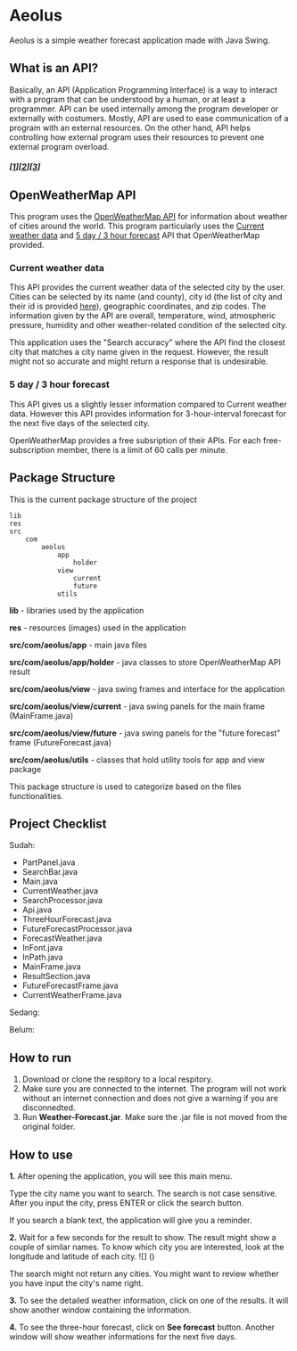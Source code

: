 # Aeolus

Aeolus is a simple weather forecast application made with Java Swing.

## What is an API?

Basically, an API (Application Programming Interface) is a way to interact with a program that can be understood by a human, or at least a programmer. API can be used internally among the program developer or externally with costumers. Mostly, API are used to ease communication of a program with an external resources. On the other hand, API helps controlling how external program uses their resources to prevent one external program overload.

##### [[1](https://medium.freecodecamp.org/what-is-an-api-in-english-please-b880a3214a82)][[2](https://en.wikipedia.org/wiki/Application_programming_interface)][[3](https://www.infoworld.com/article/3269878/apis/what-is-an-api-application-programming-interfaces-explained.html)]

## OpenWeatherMap API

This program uses the [OpenWeatherMap API](https://openweathermap.org/api) for information about weather of cities around the world. This program particularly uses the [Current weather data](https://openweathermap.org/current)  and [5 day / 3 hour forecast](https://openweathermap.org/forecast5) API that OpenWeatherMap provided.

### Current weather data

This API provides the current weather data of the selected city by the user. Cities can be selected by its name (and county), city id (the list of city and their id is provided [here](http://bulk.openweathermap.org/sample/)), geographic coordinates, and zip codes. The information given by the API are overall, temperature, wind, atmospheric pressure, humidity and other weather-related condition of the selected city.

This application uses the "Search accuracy" where the API find the closest city that matches a city name given in the request. However, the result might not so accurate and might return a response that is undesirable.

### 5 day / 3 hour forecast

This API gives us a slightly lesser information compared to Current weather data. However this API provides information for 3-hour-interval forecast for the next five days of the selected city.

OpenWeatherMap provides a free subsription of their APIs. For each free-subscription member, there is a limit of 60 calls per minute.

## Package Structure

This is the current package structure of the project

```
lib
res
src
	com
		aeolus
			app
			    holder
			view
			    current
			    future
			utils
```

**lib** - libraries used by the application

**res** - resources (images) used in the application

**src/com/aeolus/app** - main java files

**src/com/aeolus/app/holder** - java classes to store OpenWeatherMap API result

**src/com/aeolus/view** - java swing frames and interface for the application

**src/com/aeolus/view/current** - java swing panels for the main frame (MainFrame.java)

**src/com/aeolus/view/future** - java swing panels for the "future forecast" frame (FutureForecast.java)

**src/com/aeolus/utils** - classes that hold utility tools for app and view package  

This package structure is used to categorize based on the files functionalities.

## Project Checklist

Sudah:
 - PartPanel.java
 - SearchBar.java
 - Main.java
 - CurrentWeather.java
 - SearchProcessor.java
 - Api.java
 - ThreeHourForecast.java
 - FutureForecastProcessor.java
 - ForecastWeather.java
 - InFont.java
 - InPath.java
 - MainFrame.java
 - ResultSection.java
 - FutureForecastFrame.java
 - CurrentWeatherFrame.java

Sedang:
 
Belum:

## How to run

 1. Download or clone the respitory to a local respitory.
 2. Make sure you are connected to the internet. The program will not work without an internet connection and does not give a warning if you are disconnedted.
 3. Run **Weather-Forecast.jar**. Make sure the .jar file is not moved from the original folder.
 
 ## How to use
**1.** After opening the application, you will see this main menu.
    ![]()

Type the city name you want to search. The search is not case sensitive. After you input the city, press ENTER or click the search button.
    ![]()
    
If you search a blank text, the application will give you a reminder.
    ![]()
  
**2.** Wait for a few seconds for the result to show. The result might show a couple of similar names. To know which city you are interested, look at the longitude and latitude of each city.
    ![] ()
    
The search might not return any cities. You might want to review whether you have input the city's name right.
    ![]() 
    
**3.** To see the detailed weather information, click on one of the results. It will show another window containing the information.
    ![]()

**4.** To see the three-hour forecast, click on **See forecast** button. Another window will show weather informations for the next five days.
    ![]() 
